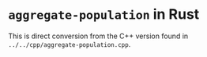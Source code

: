 # `aggregate-population` in Rust

This is direct conversion from the C++ version found in `../../cpp/aggregate-population.cpp`.
